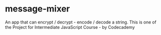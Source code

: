 # message-mixer
An app that can encrypt / decrypt - encode / decode a string. This is one of the Project for Intermediate JavaScript Course - by Codecademy
